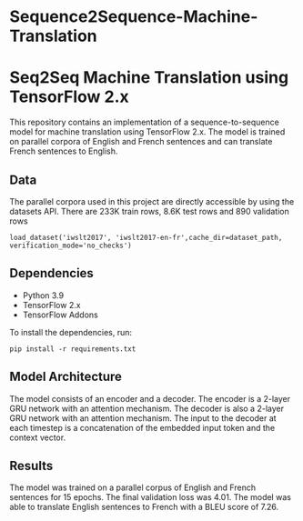 # Sequence2Sequence-Machine-Translation

# Seq2Seq Machine Translation using TensorFlow 2.x

This repository contains an implementation of a sequence-to-sequence model for machine translation using TensorFlow 2.x. The model is trained on parallel corpora of English and French sentences and can translate French sentences to English.

## Data
The parallel corpora used in this project are directly accessible by using the datasets API. There are 233K train rows, 8.6K test rows and 890 validation rows
```
load_dataset('iwslt2017', 'iwslt2017-en-fr',cache_dir=dataset_path, verification_mode='no_checks')
```

## Dependencies
- Python 3.9
- TensorFlow 2.x
- TensorFlow Addons

To install the dependencies, run:
```
pip install -r requirements.txt
```

## Model Architecture
The model consists of an encoder and a decoder. The encoder is a 2-layer GRU network with an attention mechanism. The decoder is also a 2-layer GRU network with an attention mechanism. The input to the decoder at each timestep is a concatenation of the embedded input token and the context vector.

## Results
The model was trained on a parallel corpus of English and French sentences for 15 epochs. The final validation loss was 4.01. The model was able to translate English sentences to French with a BLEU score of 7.26.
